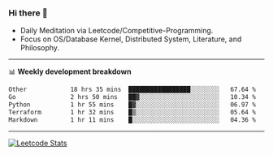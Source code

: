 ### Hi there 👋
* Daily Meditation via Leetcode/Competitive-Programming.
* Focus on OS/Database Kernel, Distributed System, Literature, and Philosophy.

-------

📊 **Weekly development breakdown**
<!--START_SECTION:waka-->

```txt
Other            18 hrs 35 mins  █████████████████░░░░░░░░   67.64 %
Go               2 hrs 50 mins   ██▓░░░░░░░░░░░░░░░░░░░░░░   10.34 %
Python           1 hr 55 mins    █▓░░░░░░░░░░░░░░░░░░░░░░░   06.97 %
Terraform        1 hr 32 mins    █▒░░░░░░░░░░░░░░░░░░░░░░░   05.64 %
Markdown         1 hr 11 mins    █░░░░░░░░░░░░░░░░░░░░░░░░   04.36 %
```

<!--END_SECTION:waka-->

-------

[![Leetcode Stats](https://leetcard.jacoblin.cool/hzhang413?font=Fira+Mono)](https://leetcode.com/fxrc)
<!-- ![image](./cyberpunk-ghost-in-the-shell.gif)
![image](./gis-archive.png) -->
